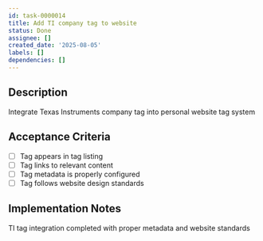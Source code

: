 ```yaml
---
id: task-0000014
title: Add TI company tag to website
status: Done
assignee: []
created_date: '2025-08-05'
labels: []
dependencies: []
---
```


## Description

Integrate Texas Instruments company tag into personal website tag system

## Acceptance Criteria

- [ ] Tag appears in tag listing
- [ ] Tag links to relevant content
- [ ] Tag metadata is properly configured
- [ ] Tag follows website design standards

## Implementation Notes

TI tag integration completed with proper metadata and website standards
